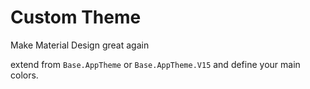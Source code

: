 # Custom Theme

Make Material Design great again

extend from `Base.AppTheme` or `Base.AppTheme.V15` and define your main colors.
